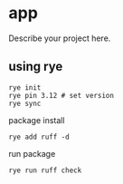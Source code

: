 # app

Describe your project here.

## using rye

```
rye init
rye pin 3.12 # set version
rye sync 
```

package install
```
rye add ruff -d
```

run package
```
rye run ruff check
```
